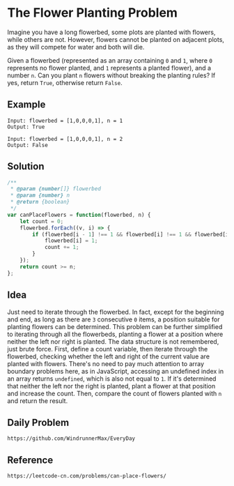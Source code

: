 # The Flower Planting Problem

Imagine you have a long flowerbed, some plots are planted with flowers, while others are not. However, flowers cannot be planted on adjacent plots, as they will compete for water and both will die.

Given a flowerbed (represented as an array containing `0` and `1`, where `0` represents no flower planted, and `1` represents a planted flower), and a number `n`. Can you plant `n` flowers without breaking the planting rules? If yes, return `True`, otherwise return `False`.

## Example

```
Input: flowerbed = [1,0,0,0,1], n = 1
Output: True
```

```
Input: flowerbed = [1,0,0,0,1], n = 2
Output: False
```

## Solution

```javascript
/**
 * @param {number[]} flowerbed
 * @param {number} n
 * @return {boolean}
 */
var canPlaceFlowers = function(flowerbed, n) {
    let count = 0;
    flowerbed.forEach((v, i) => {
        if (flowerbed[i - 1] !== 1 && flowerbed[i] !== 1 && flowerbed[i + 1] !== 1) {
            flowerbed[i] = 1;
            count += 1;
        }
    });
    return count >= n;
};
```

## Idea
Just need to iterate through the flowerbed. In fact, except for the beginning and end, as long as there are `3` consecutive `0` items, a position suitable for planting flowers can be determined. This problem can be further simplified to iterating through all the flowerbeds, planting a flower at a position where neither the left nor right is planted. The data structure is not remembered, just brute force. First, define a count variable, then iterate through the flowerbed, checking whether the left and right of the current value are planted with flowers. There's no need to pay much attention to array boundary problems here, as in JavaScript, accessing an undefined index in an array returns `undefined`, which is also not equal to `1`. If it's determined that neither the left nor the right is planted, plant a flower at that position and increase the count. Then, compare the count of flowers planted with `n` and return the result.

## Daily Problem

```
https://github.com/WindrunnerMax/EveryDay
```

## Reference

```
https://leetcode-cn.com/problems/can-place-flowers/
```